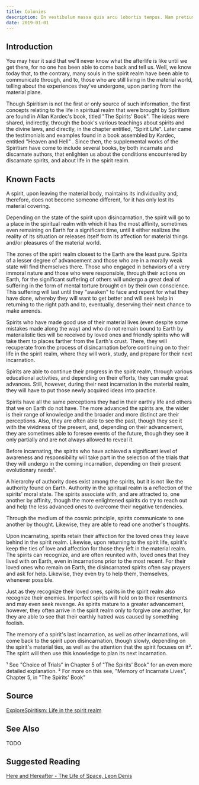 ```yaml
---
title: Colonies
description: In vestibulum massa quis arcu lobortis tempus. Nam pretium arcu in odio vulputate luctus.
date: 2019-01-01
---
```


## Introduction
You may hear it said that we'll never know what the afterlife is like until we get there, for no one has been able to come back and tell us.  Well, we know today that, to the contrary, many souls in the spirit realm have been able to communicate through, and to, those who are still living in the material world, telling about the experiences they've undergone, upon parting from the material plane.  

Though Spiritism is not the first or only source of such information, the first concepts relating to the life in spiritual realm that were brought by Spiritism are found in Allan Kardec's book, titled "The Spirits' Book".  The ideas were shared, indirectly, through the book's various teachings about spirits and the divine laws, and directly, in the chapter entitled, "Spirit Life".  Later came the testimonials and examples found in a book assembled by Kardec, entitled "Heaven and Hell" .  Since then, the supplemental works of the Spiritism have come to include several books, by both incarnate and discarnate authors, that enlighten us about the conditions encountered by discarnate spirits, and about life in the spirit realm. 

## Known Facts
A spirit, upon leaving the material body, maintains its individuality and, therefore, does not become someone different, for it has only lost its material covering.

Depending on the state of the spirit upon disincarnation, the spirit will go to a place in the spiritual realm with which it has the most affinity, sometimes even remaining on Earth for a significant time, until it either realizes the reality of its situation or releases itself from its affection for material things and/or pleasures of the material world.

The zones of the spirit realm closest to the Earth are the least pure. Spirits of a lesser degree of advancement and those who are in a morally weak state will find themselves there.  Those who engaged in behaviors of a very immoral nature and those who were responsible, through their actions on Earth, for the significant suffering of others will undergo a great deal of suffering in the form of mental torture brought on by their own conscience.  This suffering will last until they "awaken" to face and repent for what they have done, whereby they will want to get better and will seek help in returning to the right path and to, eventually, deserving their next chance to make amends.

Spirits who have made good use of their material lives (even despite some mistakes made along the way) and who do not remain bound to Earth by materialistic ties will be received by loved ones and friendly spirits who will take them to places farther from the Earth's crust.  There, they will recuperate from the process of disincarnation before continuing on to their life in the spirit realm, where they will work, study, and prepare for their next incarnation.

Spirits are able to continue their progress in the spirit realm, through various educational activities, and depending on their efforts, they can make great advances. Still, however, during their next incarnation in the material realm, they will have to put those newly acquired ideas into practice.

Spirits have all the same perceptions they had in their earthly life and others that we on Earth do not have. The more advanced the spirits are, the wider is their range of knowledge and the broader and more distinct are their perceptions.  Also, they are often able to see the past, though they see it with the vividness of the present, and, depending on their advancement, they are sometimes able to foresee events of the future, though they see it only partially and are not always allowed to reveal it. 

Before incarnating, the spirits who have achieved a significant level of awareness and responsibility will take part in the selection of the trials that they will undergo in the coming incarnation, depending on their present evolutionary needs¹.

A hierarchy of authority does exist among the spirits, but it is not like the authority found on Earth.  Authority in the spiritual realm is a reflection of the spirits' moral state.  The spirits associate with, and are attracted to, one another by affinity, though the more enlightened spirits do try to reach out and help the less advanced ones to overcome their negative tendencies.

Through the medium of the cosmic principle, spirits communicate to one another by thought.  Likewise, they are able to read one another's thoughts.

Upon incarnating, spirits retain their affection for the loved ones they leave behind in the spirit realm.  Likewise, upon returning to the spirit life, spirit's keep the ties of love and affection for those they left in the material realm.  The spirits can recognize, and are often reunited with, loved ones that they lived with on Earth, even in incarnations prior to the most recent.  For their loved ones who remain on Earth, the disincarnated spirits often say prayers and ask for help. Likewise, they even try to help them, themselves, whenever possible. 

Just as they recognize their loved ones, spirits in the spirit realm also recognize their enemies.  Imperfect spirits will hold on to their resentments and may even seek revenge.  As spirits mature to a greater advancement, however, they often arrive in the spirit realm only to forgive one another, for they are able to see that their earthly hatred was caused by something foolish.

The memory of a spirit's last incarnation, as well as other incarnations, will come back to the spirit upon disincarnation, though slowly, depending on the spirit's material ties, as well as the attention that the spirit focuses on it².  The spirit will then use this knowledge to plan its next incarnation.

¹ See "Choice of Trials" in Chapter 5 of "The Spirits' Book" for an even more detailed explanation.
² For more on this see, "Memory of Incarnate Lives", Chapter 5, in "The Spirits' Book"


## Source
[ExploreSpiritism: Life in the spirit realm](//www.explorespiritism.com/Philosophy_Reincarnation_Spirit%20Realm_Familiar%20Environment.htm)


## See Also
TODO


## Suggested Reading
[Here and Hereafter - The Life of Space, Leon Denis](/books/leon-denis/here-and-hereafter/4-33)


